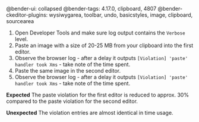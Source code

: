 @bender-ui: collapsed
@bender-tags: 4.17.0, clipboard, 4807
@bender-ckeditor-plugins: wysiwygarea, toolbar, undo, basicstyles, image, clipboard, sourcearea

 1. Open Developer Tools and make sure log output contains the `Verbose` level.
 1. Paste an image with a size of 20-25 MB from your clipboard into the first editor.
 1. Observe the browser log - after a delay it outputs `[Violation] 'paste' handler took Xms` - take note of the time spent.
 1. Paste the same image in the second editor.
 1. Observe the browser log - after a delay it outputs `[Violation] 'paste' handler took Xms` - take note of the time spent.

**Expected** The paste violation for the first editor is reduced to approx. 30% compared to the paste violation for the second editor.

**Unexpected** The violation entries are almost identical in time usage.